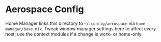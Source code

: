# Aerospace Config

Home Manager links this directory to `~/.config/aerospace` via `home-manager/base.nix`. Tweak window manager settings here to affect every host; use the context modules if a change is work- or home-only.

